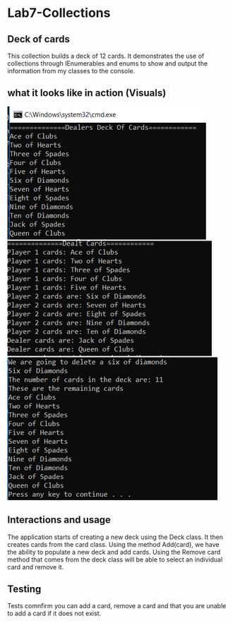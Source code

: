 # Lab7-Collections
## Deck of cards 
This collection builds a deck of 12 cards. It demonstrates the use of collections through IEnumerables and enums to show and output the information from my classes to the console.

## what it looks like in action (Visuals)
![Dealer Cards](https://github.com/Bigrig72/Lab7-Collections/blob/master/assetts/Capture.PNG)
![Dealth Cards](https://github.com/Bigrig72/Lab7-Collections/blob/master/assetts/dealtCards.PNG)
![Removing card](https://github.com/Bigrig72/Lab7-Collections/blob/master/assetts/delete.PNG)


## Interactions and usage

The application starts of creating a new deck using the Deck class. It then creates cards from the card class. Using the method Add(card), we have the ability to populate a new deck and add cards. Using the Remove card method that comes from the deck class will be able to select an individual card and remove it.


## Testing 

Tests comnfirm you can add a card, remove a card and that you are unable to add a card if it does not exist.
